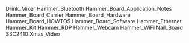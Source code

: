 Drink_Mixer
Hammer_Bluetooth
Hammer_Board_Application_Notes
Hammer_Board_Carrier
Hammer_Board_Hardware
Hammer_Board_HOWTOS
Hammer_Board_Software
Hammer_Ethernet
Hammer_Kit
Hammer_RDP
Hammer_Webcam
Hammer_WiFi
Nail_Board
S3C2410
Xmas_Video
